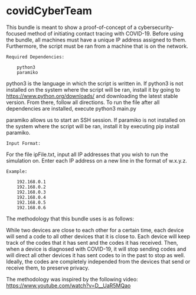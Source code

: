 # covidCyberTeam
This bundle is meant to show a proof-of-concept of a cybersecurity-focused method of initiating contact tracing with COVID-19. Before using the bundle, all machines must have a unique IP address assigned to them. Furthermore, the script must be ran from a machine that is on the network. 

	Required Dependencies:

		python3
		paramiko
    
			
python3 is the language in which the script is written in. If python3 is not installed on the system where the script will be ran, install it by going to https://www.python.org/downloads/ and downloading the latest stable version. From there, follow all directions. To run the file after all dependencies are installed, execute python3 main.py

paramiko allows us to start an SSH session. If paramiko is not installed on the system where the script will be ran, install it by executing  pip install paramiko.

	Input Format:

For the file ipFile.txt, input all IP addresses that you wish to run the simulation on. Enter each IP address on a new line in the format of w.x.y.z.

	Example:

		192.168.0.1
		192.168.0.2
		192.168.0.3
  		192.168.0.4
	 	192.168.0.5
	 	192.168.0.6

The methodology that this bundle uses is as follows:
  
  While two devices are close to each other for a certain time, each device will send a code to all other devices that it is close to. Each device will keep track of the codes that it has sent and the codes it has received. Then, when a device is diagnosed with COVID-19, it will stop sending codes and will direct all other devices it has sent codes to in the past to stop as well. Ideally, the codes are completely independed from the devices that send or receive them, to preserve privacy.
  
  The methodology was inspired by the following video: https://www.youtube.com/watch?v=D__UaR5MQao
